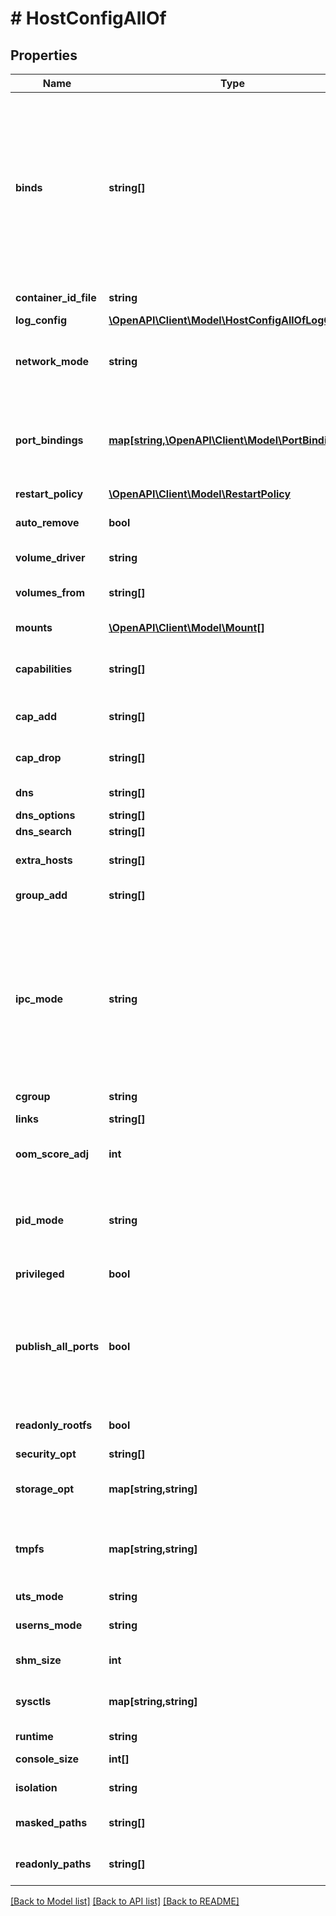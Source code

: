 # # HostConfigAllOf

## Properties

Name | Type | Description | Notes
------------ | ------------- | ------------- | -------------
**binds** | **string[]** | A list of volume bindings for this container. Each volume binding is a string in one of these forms:  - &#x60;host-src:container-dest[:options]&#x60; to bind-mount a host path   into the container. Both &#x60;host-src&#x60;, and &#x60;container-dest&#x60; must   be an _absolute_ path. - &#x60;volume-name:container-dest[:options]&#x60; to bind-mount a volume   managed by a volume driver into the container. &#x60;container-dest&#x60;   must be an _absolute_ path.  &#x60;options&#x60; is an optional, comma-delimited list of:  - &#x60;nocopy&#x60; disables automatic copying of data from the container   path to the volume. The &#x60;nocopy&#x60; flag only applies to named volumes. - &#x60;[ro|rw]&#x60; mounts a volume read-only or read-write, respectively.   If omitted or set to &#x60;rw&#x60;, volumes are mounted read-write. - &#x60;[z|Z]&#x60; applies SELinux labels to allow or deny multiple containers   to read and write to the same volume.     - &#x60;z&#x60;: a _shared_ content label is applied to the content. This       label indicates that multiple containers can share the volume       content, for both reading and writing.     - &#x60;Z&#x60;: a _private unshared_ label is applied to the content.       This label indicates that only the current container can use       a private volume. Labeling systems such as SELinux require       proper labels to be placed on volume content that is mounted       into a container. Without a label, the security system can       prevent a container&#39;s processes from using the content. By       default, the labels set by the host operating system are not       modified. - &#x60;[[r]shared|[r]slave|[r]private]&#x60; specifies mount   [propagation behavior](https://www.kernel.org/doc/Documentation/filesystems/sharedsubtree.txt).   This only applies to bind-mounted volumes, not internal volumes   or named volumes. Mount propagation requires the source mount   point (the location where the source directory is mounted in the   host operating system) to have the correct propagation properties.   For shared volumes, the source mount point must be set to &#x60;shared&#x60;.   For slave volumes, the mount must be set to either &#x60;shared&#x60; or   &#x60;slave&#x60;. | [optional] 
**container_id_file** | **string** | Path to a file where the container ID is written | [optional] 
**log_config** | [**\OpenAPI\Client\Model\HostConfigAllOfLogConfig**](HostConfigAllOfLogConfig.md) |  | [optional] 
**network_mode** | **string** | Network mode to use for this container. Supported standard values are: &#x60;bridge&#x60;, &#x60;host&#x60;, &#x60;none&#x60;, and &#x60;container:&lt;name|id&gt;&#x60;. Any other value is taken as a custom network&#39;s name to which this container should connect to. | [optional] 
**port_bindings** | [**map[string,\OpenAPI\Client\Model\PortBinding[]]**](array.md) | PortMap describes the mapping of container ports to host ports, using the container&#39;s port-number and protocol as key in the format &#x60;&lt;port&gt;/&lt;protocol&gt;&#x60;, for example, &#x60;80/udp&#x60;.  If a container&#39;s port is mapped for multiple protocols, separate entries are added to the mapping table. | [optional] 
**restart_policy** | [**\OpenAPI\Client\Model\RestartPolicy**](RestartPolicy.md) |  | [optional] 
**auto_remove** | **bool** | Automatically remove the container when the container&#39;s process exits. This has no effect if &#x60;RestartPolicy&#x60; is set. | [optional] 
**volume_driver** | **string** | Driver that this container uses to mount volumes. | [optional] 
**volumes_from** | **string[]** | A list of volumes to inherit from another container, specified in the form &#x60;&lt;container name&gt;[:&lt;ro|rw&gt;]&#x60;. | [optional] 
**mounts** | [**\OpenAPI\Client\Model\Mount[]**](Mount.md) | Specification for mounts to be added to the container. | [optional] 
**capabilities** | **string[]** | A list of kernel capabilities to be available for container (this overrides the default set).  Conflicts with options &#39;CapAdd&#39; and &#39;CapDrop&#39;\&quot; | [optional] 
**cap_add** | **string[]** | A list of kernel capabilities to add to the container. Conflicts with option &#39;Capabilities&#39; | [optional] 
**cap_drop** | **string[]** | A list of kernel capabilities to drop from the container. Conflicts with option &#39;Capabilities&#39; | [optional] 
**dns** | **string[]** | A list of DNS servers for the container to use. | [optional] 
**dns_options** | **string[]** | A list of DNS options. | [optional] 
**dns_search** | **string[]** | A list of DNS search domains. | [optional] 
**extra_hosts** | **string[]** | A list of hostnames/IP mappings to add to the container&#39;s &#x60;/etc/hosts&#x60; file. Specified in the form &#x60;[\&quot;hostname:IP\&quot;]&#x60;. | [optional] 
**group_add** | **string[]** | A list of additional groups that the container process will run as. | [optional] 
**ipc_mode** | **string** | IPC sharing mode for the container. Possible values are:  - &#x60;\&quot;none\&quot;&#x60;: own private IPC namespace, with /dev/shm not mounted - &#x60;\&quot;private\&quot;&#x60;: own private IPC namespace - &#x60;\&quot;shareable\&quot;&#x60;: own private IPC namespace, with a possibility to share it with other containers - &#x60;\&quot;container:&lt;name|id&gt;\&quot;&#x60;: join another (shareable) container&#39;s IPC namespace - &#x60;\&quot;host\&quot;&#x60;: use the host system&#39;s IPC namespace  If not specified, daemon default is used, which can either be &#x60;\&quot;private\&quot;&#x60; or &#x60;\&quot;shareable\&quot;&#x60;, depending on daemon version and configuration. | [optional] 
**cgroup** | **string** | Cgroup to use for the container. | [optional] 
**links** | **string[]** | A list of links for the container in the form &#x60;container_name:alias&#x60;. | [optional] 
**oom_score_adj** | **int** | An integer value containing the score given to the container in order to tune OOM killer preferences. | [optional] 
**pid_mode** | **string** | Set the PID (Process) Namespace mode for the container. It can be either:  - &#x60;\&quot;container:&lt;name|id&gt;\&quot;&#x60;: joins another container&#39;s PID namespace - &#x60;\&quot;host\&quot;&#x60;: use the host&#39;s PID namespace inside the container | [optional] 
**privileged** | **bool** | Gives the container full access to the host. | [optional] 
**publish_all_ports** | **bool** | Allocates an ephemeral host port for all of a container&#39;s exposed ports.  Ports are de-allocated when the container stops and allocated when the container starts. The allocated port might be changed when restarting the container.  The port is selected from the ephemeral port range that depends on the kernel. For example, on Linux the range is defined by &#x60;/proc/sys/net/ipv4/ip_local_port_range&#x60;. | [optional] 
**readonly_rootfs** | **bool** | Mount the container&#39;s root filesystem as read only. | [optional] 
**security_opt** | **string[]** | A list of string values to customize labels for MLS systems, such as SELinux. | [optional] 
**storage_opt** | **map[string,string]** | Storage driver options for this container, in the form &#x60;{\&quot;size\&quot;: \&quot;120G\&quot;}&#x60;. | [optional] 
**tmpfs** | **map[string,string]** | A map of container directories which should be replaced by tmpfs mounts, and their corresponding mount options. For example: &#x60;{ \&quot;/run\&quot;: \&quot;rw,noexec,nosuid,size&#x3D;65536k\&quot; }&#x60;. | [optional] 
**uts_mode** | **string** | UTS namespace to use for the container. | [optional] 
**userns_mode** | **string** | Sets the usernamespace mode for the container when usernamespace remapping option is enabled. | [optional] 
**shm_size** | **int** | Size of &#x60;/dev/shm&#x60; in bytes. If omitted, the system uses 64MB. | [optional] 
**sysctls** | **map[string,string]** | A list of kernel parameters (sysctls) to set in the container. For example: &#x60;{\&quot;net.ipv4.ip_forward\&quot;: \&quot;1\&quot;}&#x60; | [optional] 
**runtime** | **string** | Runtime to use with this container. | [optional] 
**console_size** | **int[]** | Initial console size, as an &#x60;[height, width]&#x60; array. (Windows only) | [optional] 
**isolation** | **string** | Isolation technology of the container. (Windows only) | [optional] 
**masked_paths** | **string[]** | The list of paths to be masked inside the container (this overrides the default set of paths) | [optional] 
**readonly_paths** | **string[]** | The list of paths to be set as read-only inside the container (this overrides the default set of paths) | [optional] 

[[Back to Model list]](../../README.md#documentation-for-models) [[Back to API list]](../../README.md#documentation-for-api-endpoints) [[Back to README]](../../README.md)


